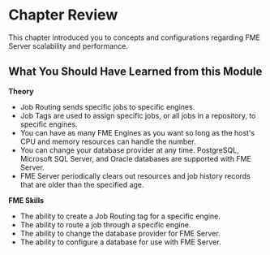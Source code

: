 # Chapter Review #

This chapter introduced you to concepts and configurations regarding FME Server scalability and performance.

## What You Should Have Learned from this Module ##

**Theory**

- Job Routing sends specific jobs to specific engines.
- Job Tags are used to assign specific jobs, or all jobs in a repository, to specific engines.
- You can have as many FME Engines as you want so long as the host's CPU and memory resources can handle the number.
- You can change your database provider at any time. PostgreSQL, Microsoft SQL Server, and Oracle databases are supported with FME Server.
- FME Server periodically clears out resources and job history records that are older than the specified age.

**FME Skills**

- The ability to create a Job Routing tag for a specific engine.
- The ability to route a job through a specific engine.
- The ability to change the database provider for FME Server.
- The ability to configure a database for use with FME Server.

